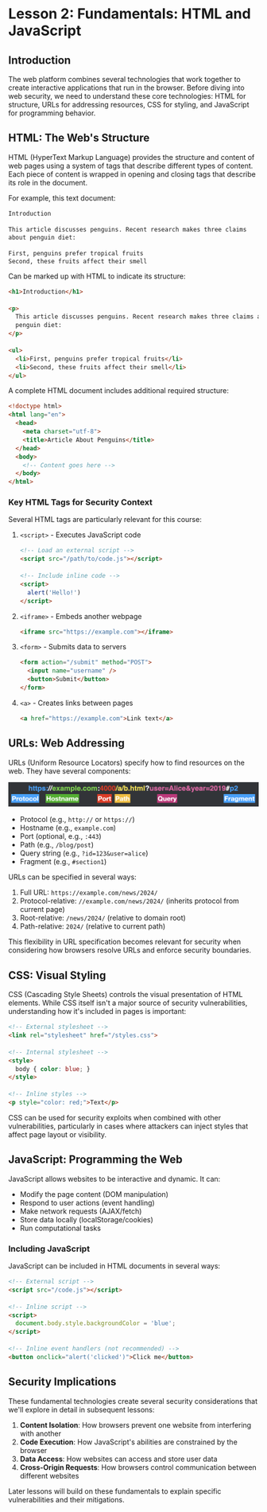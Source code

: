 # Lesson 2: Fundamentals: HTML and JavaScript

## Introduction

The web platform combines several technologies that work together to create interactive applications that run in the browser. Before diving into web security, we need to understand these core technologies: HTML for structure, URLs for addressing resources, CSS for styling, and JavaScript for programming behavior.

## HTML: The Web's Structure

HTML (HyperText Markup Language) provides the structure and content of web pages using a system of tags that describe different types of content. Each piece of content is wrapped in opening and closing tags that describe its role in the document.

For example, this text document:

```
Introduction

This article discusses penguins. Recent research makes three claims about penguin diet:

First, penguins prefer tropical fruits
Second, these fruits affect their smell
```

Can be marked up with HTML to indicate its structure:

```html
<h1>Introduction</h1>

<p>
  This article discusses penguins. Recent research makes three claims about
  penguin diet:
</p>

<ul>
  <li>First, penguins prefer tropical fruits</li>
  <li>Second, these fruits affect their smell</li>
</ul>
```

A complete HTML document includes additional required structure:

```html
<!doctype html>
<html lang="en">
  <head>
    <meta charset="utf-8">
    <title>Article About Penguins</title>
  </head>
  <body>
    <!-- Content goes here -->
  </body>
</html>
```

### Key HTML Tags for Security Context

Several HTML tags are particularly relevant for this course:

1. `<script>` - Executes JavaScript code
   ```html
   <!-- Load an external script -->
   <script src="/path/to/code.js"></script>

   <!-- Include inline code -->
   <script>
     alert('Hello!')
   </script>
   ```

2. `<iframe>` - Embeds another webpage
   ```html
   <iframe src="https://example.com"></iframe>
   ```

3. `<form>` - Submits data to servers
   ```html
   <form action="/submit" method="POST">
     <input name="username" />
     <button>Submit</button>
   </form>
   ```

4. `<a>` - Creates links between pages
   ```html
   <a href="https://example.com">Link text</a>
   ```

## URLs: Web Addressing

URLs (Uniform Resource Locators) specify how to find resources on the web. They have several components:

![Example URL structure](./url.png)

- Protocol (e.g., `http://` or `https://`)
- Hostname (e.g., `example.com`)
- Port (optional, e.g., `:443`)
- Path (e.g., `/blog/post`)
- Query string (e.g., `?id=123&user=alice`)
- Fragment (e.g., `#section1`)

URLs can be specified in several ways:

1. Full URL: `https://example.com/news/2024/`
2. Protocol-relative: `//example.com/news/2024/` (inherits protocol from current page)
3. Root-relative: `/news/2024/` (relative to domain root)
4. Path-relative: `2024/` (relative to current path)

This flexibility in URL specification becomes relevant for security when considering how browsers resolve URLs and enforce security boundaries.

## CSS: Visual Styling

CSS (Cascading Style Sheets) controls the visual presentation of HTML elements. While CSS itself isn't a major source of security vulnerabilities, understanding how it's included in pages is important:

```html
<!-- External stylesheet -->
<link rel="stylesheet" href="/styles.css">

<!-- Internal stylesheet -->
<style>
  body { color: blue; }
</style>

<!-- Inline styles -->
<p style="color: red;">Text</p>
```

CSS can be used for security exploits when combined with other vulnerabilities, particularly in cases where attackers can inject styles that affect page layout or visibility.

## JavaScript: Programming the Web

JavaScript allows websites to be interactive and dynamic. It can:

- Modify the page content (DOM manipulation)
- Respond to user actions (event handling)
- Make network requests (AJAX/fetch)
- Store data locally (localStorage/cookies)
- Run computational tasks

### Including JavaScript

JavaScript can be included in HTML documents in several ways:

```html
<!-- External script -->
<script src="/code.js"></script>

<!-- Inline script -->
<script>
  document.body.style.backgroundColor = 'blue';
</script>

<!-- Inline event handlers (not recommended) -->
<button onclick="alert('clicked')">Click me</button>
```

## Security Implications

These fundamental technologies create several security considerations that we'll explore in detail in subsequent lessons:

1. **Content Isolation**: How browsers prevent one website from interfering with another
2. **Code Execution**: How JavaScript's abilities are constrained by the browser
3. **Data Access**: How websites can access and store user data
4. **Cross-Origin Requests**: How browsers control communication between different websites

Later lessons will build on these fundamentals to explain specific vulnerabilities and their mitigations.
